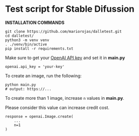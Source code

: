 # Test script for Stable Difussion

**INSTALLATION COMMANDS**

```
git clone https://github.com/mariorojas/dalletest.git
cd dalletest/
python3 -m venv venv
. ./venv/bin/active
pip install -r requirements.txt
```

Make sure to get your [OpenAI API key](https://platform.openai.com/account/api-keys) and set it in **main.py**

```
openai.api_key = 'your-key'
```

To create an image, run the following:

```
python main.py
# output: https://...
```

To create more than 1 image, increase `n` values in **main.py**.

Please consider this value can increase credit cost.

```
response = openai.Image.create(
    ...
    n=1
)
```